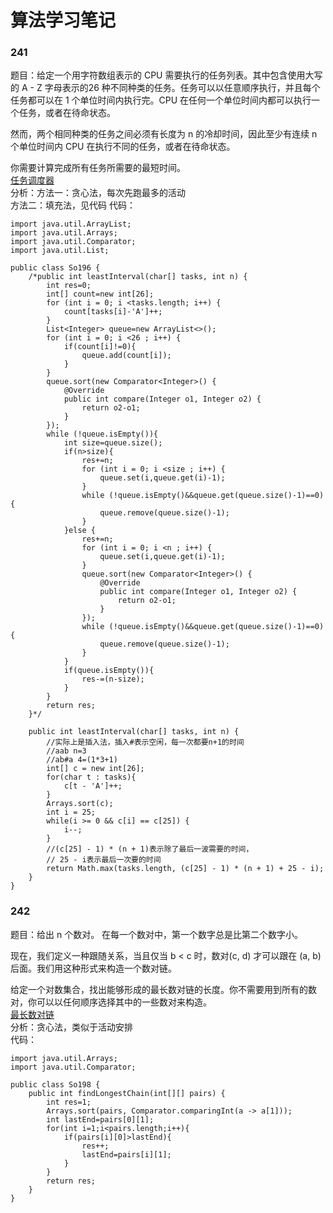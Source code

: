# 算法学习笔记 
### 241
题目：给定一个用字符数组表示的 CPU 需要执行的任务列表。其中包含使用大写的 A - Z 字母表示的26 种不同种类的任务。任务可以以任意顺序执行，并且每个任务都可以在 1 个单位时间内执行完。CPU 在任何一个单位时间内都可以执行一个任务，或者在待命状态。

然而，两个相同种类的任务之间必须有长度为 n 的冷却时间，因此至少有连续 n 个单位时间内 CPU 在执行不同的任务，或者在待命状态。

你需要计算完成所有任务所需要的最短时间。    
[任务调度器](https://leetcode-cn.com/problems/task-scheduler/description/)   
分析：方法一：贪心法，每次先跑最多的活动   
方法二：填充法，见代码
代码：
~~~
import java.util.ArrayList;
import java.util.Arrays;
import java.util.Comparator;
import java.util.List;

public class So196 {
    /*public int leastInterval(char[] tasks, int n) {
        int res=0;
        int[] count=new int[26];
        for (int i = 0; i <tasks.length; i++) {
            count[tasks[i]-'A']++;
        }
        List<Integer> queue=new ArrayList<>();
        for (int i = 0; i <26 ; i++) {
            if(count[i]!=0){
                queue.add(count[i]);
            }
        }
        queue.sort(new Comparator<Integer>() {
            @Override
            public int compare(Integer o1, Integer o2) {
                return o2-o1;
            }
        });
        while (!queue.isEmpty()){
            int size=queue.size();
            if(n>size){
                res+=n;
                for (int i = 0; i <size ; i++) {
                    queue.set(i,queue.get(i)-1);
                }
                while (!queue.isEmpty()&&queue.get(queue.size()-1)==0){
                    queue.remove(queue.size()-1);
                }
            }else {
                res+=n;
                for (int i = 0; i <n ; i++) {
                    queue.set(i,queue.get(i)-1);
                }
                queue.sort(new Comparator<Integer>() {
                    @Override
                    public int compare(Integer o1, Integer o2) {
                        return o2-o1;
                    }
                });
                while (!queue.isEmpty()&&queue.get(queue.size()-1)==0){
                    queue.remove(queue.size()-1);
                }
            }
            if(queue.isEmpty()){
                res-=(n-size);
            }
        }
        return res;
    }*/

    public int leastInterval(char[] tasks, int n) {
        //实际上是插入法，插入#表示空闲，每一次都要n+1的时间
        //aab n=3
        //ab#a 4=(1*3+1)
        int[] c = new int[26];
        for(char t : tasks){
            c[t - 'A']++;
        }
        Arrays.sort(c);
        int i = 25;
        while(i >= 0 && c[i] == c[25]) {
            i--;
        }
        //(c[25] - 1) * (n + 1)表示除了最后一波需要的时间，
        // 25 - i表示最后一次要的时间
        return Math.max(tasks.length, (c[25] - 1) * (n + 1) + 25 - i);
    }
}
~~~

### 242
题目：给出 n 个数对。 在每一个数对中，第一个数字总是比第二个数字小。

现在，我们定义一种跟随关系，当且仅当 b < c 时，数对(c, d) 才可以跟在 (a, b) 后面。我们用这种形式来构造一个数对链。

给定一个对数集合，找出能够形成的最长数对链的长度。你不需要用到所有的数对，你可以以任何顺序选择其中的一些数对来构造。   
[最长数对链](https://leetcode-cn.com/problems/maximum-length-of-pair-chain/description/)   
分析：贪心法，类似于活动安排   
代码：
~~~
import java.util.Arrays;
import java.util.Comparator;

public class So198 {
    public int findLongestChain(int[][] pairs) {
        int res=1;
        Arrays.sort(pairs, Comparator.comparingInt(a -> a[1]));
        int lastEnd=pairs[0][1];
        for(int i=1;i<pairs.length;i++){
            if(pairs[i][0]>lastEnd){
                res++;
                lastEnd=pairs[i][1];
            }
        }
        return res;
    }
}
~~~